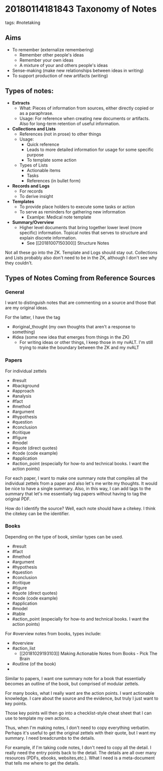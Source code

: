 # 20180114181843 Taxonomy of Notes
tags:  #notetaking 

## Aims

- To remember (externalize remembering)
	- Remember other people's ideas
	- Remember your own ideas
	- A mixture of your and others people's ideas
- Sense-making (make new relationships between ideas in writing)
- To support production of new artifacts (writing)

## Types of notes:

- **Extracts**
	- What: Pieces of information from sources, either directly copied or as a paraphrase. 
	- Usage: For reference when creating new documents or artifacts. Also for long-term retention of useful information.
- **Collections and Lists**
	- References (not in prose) to other things
	- Usage:
		- Quick reference
		- Leads to more detailed information for usage for some specific purpose
		- To template some action
	- Types of Lists
		- Actionable items
		- Tasks
		- References (in bullet form)
- **Records and Logs**
	- For records
	- To derive insight
- **Templates**
	- To provide place holders to execute some tasks or action
	- To serve as reminders for gathering new information 
		- Examlpe: Medical note template
- **Summary/Overview**
	- Higher level documents that bring together lower level (more specific) information. Topical notes that serves to structure and explain discrete information. 
		- See [[20181007150300]] Structure Notes

Not all these go into the ZK. Template and Logs should stay out. Collections and Lists probably also don't need to be in the ZK, although I don't see why they couldn't. 


## Types of Notes Coming from Reference Sources

### General

I want to distinguish notes that are commenting on a source and those that are my original ideas. 

For the latter, I have the tag 

- #original_thought (my own thoughts that aren't a response to something)
- #idea (some new idea that emerges from things in the ZK)
	- For writing ideas or other things, I keep those in my nvALT. I'm still trying to make the boundary between the ZK and my nvALT 

### Papers

For individual zettels

- #result
- #background
- #approach 
- #analysis
- #fact 
- #method
- #argument 
- #hypothesis 
- #question 
- #conclusion 
- #critique 
- #figure
- #model
- #quote (direct quotes)
- #code (code example)
- #application 
- #action_point (especially for how-to and technical books. I want the action points) 


For each paper, I want to make one summary note that compiles all the individual zettels from a paper and also let's me write my thoughts. It would be nice to have a single summary. Also, in this way, I can add tags to the summary that let's me essentially tag papers without having to tag the original PDF. 

How do I identify the source? Well, each note should have a citekey. I think the citekey can be the identifier. 


### Books

Depending on the type of book, similar types can be used.     

- #result
- #fact 
- #method
- #argument 
- #hypothesis 
- #question 
- #conclusion 
- #critique 
- #figure
- #quote (direct quotes)
- #code (code example)
- #application 
- #model
- #table
- #action_point (especially for how-to and technical books. I want the action points) 

For #overview notes from books, types include:

- #overview
- #action_list
	- [[20181029193103]] Making Actionable Notes from Books - Pick The Brain 
- #outline (of the book)
- 

Similar to papers, I want one summary note for a book that essentially becomes an outline of the book, but comprised of modular zettels. 

For many books, what I really want are the action points. I want actionable knowledge. I care about the source and the evidence, but truly I just want to key points. 

Those key points will then go into a checklist-style cheat sheet that I can use to template my own actions. 

Thus, when I'm making notes, I don't need to copy everything verbatim. Perhaps it's useful to get the original zettels with their quote, but I want my summary. I need breadcrumbs to the details.

For example, if I'm taking code notes, I don't need to copy all the detail. I really need the entry points back to the detail. The details are all over many resources (PDFs, ebooks, websites,etc.). What I need is a meta-document that tells me where to get the details. 
